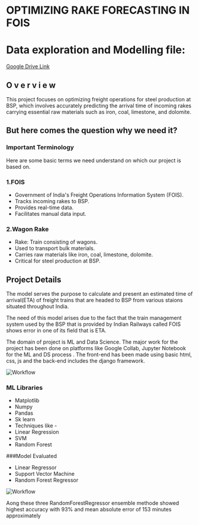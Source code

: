 
# OPTIMIZING RAKE FORECASTING IN FOIS

# Data exploration and Modelling file:
[Google Drive Link](https://drive.google.com/drive/folders/1ncN31YYLWbdVkMxpY8kEjxACpRXvsb77?usp=drive_link) 


## O v e r v i e w
This project focuses on optimizing freight
operations for steel production at BSP,
which involves accurately predicting the
arrival time of incoming rakes carrying
essential raw materials such as iron,
coal, limestone, and dolomite.

## But here comes the question why we need it?
### Important Terminology
Here are some basic
terms we need
understand on which
our project is based
on.

### 1.FOIS
* Government of India's Freight Operations Information System (FOIS).
* Tracks incoming rakes to BSP.
* Provides real-time data.
* Facilitates manual data input.

### 2.Wagon Rake
* Rake: Train consisting of wagons.
* Used to transport bulk materials.
* Carries raw materials like iron, coal, limestone, dolomite.
* Critical for steel production at BSP.

## Project Details
The model serves the purpose to calculate
and present an estimated time of arrival(ETA)
of freight trains that are headed to BSP from
various staions situated throughout India.

The need of this model arises due to the fact
that the train management system used by the
BSP that is provided by Indian Railways called
FOIS shows error in one of its field that is ETA.

The domain of project is ML
and Data Science. The major
work for the project has
been done on platforms like
Google Collab, Jupyter
Notebook for the ML and DS
process . The front-end has
been made using basic html,
css, js and the back-end
includes the django
framework.

 <img src="assets/Screenshot 2024-04-27 at 10.47.44 PM.png" alt="Workflow"/>

### ML Libraries
* Matplotlib
* Numpy
* Pandas
* Sk learn
* Techniques like -
* Linear Regression
* SVM
* Random Forest

###Model Evaluated
* Linear Regressor
* Support Vector Machine
* Random Forest Regressor

 <img src="assets/Screenshot 2024-04-27 at 10.58.07 PM.png" alt="Workflow"/>

Aong these three RandomForestRegressor ensemble methode showed highest accuracy with 93% and mean absolute error of 153 minutes approximately